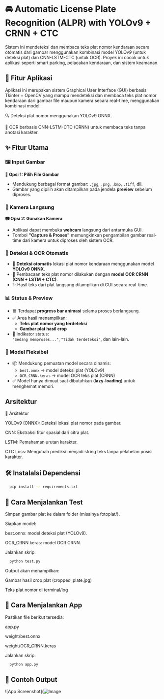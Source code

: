 
# 🚘 Automatic License Plate Recognition (ALPR) with YOLOv9 + CRNN + CTC

Sistem ini mendeteksi dan membaca teks plat nomor kendaraan secara otomatis dari gambar menggunakan kombinasi model YOLOv9 (untuk deteksi plat) dan CNN-LSTM-CTC (untuk OCR). Proyek ini cocok untuk aplikasi seperti smart parking, pelacakan kendaraan, dan sistem keamanan.


## 📌 Fitur Aplikasi 

Aplikasi ini merupakan sistem Graphical User Interface (GUI) berbasis Tkinter + OpenCV yang mampu mendeteksi dan membaca teks plat nomor kendaraan dari gambar file maupun kamera secara real-time, menggunakan kombinasi model:

🔍 Deteksi plat nomor menggunakan YOLOv9 ONNX.

🧠 OCR berbasis CNN-LSTM-CTC (CRNN) untuk membaca teks tanpa anotasi karakter.

## ✨ Fitur Utama

### 🖼️ Input Gambar
**📁 Opsi 1: Pilih File Gambar**
- Mendukung berbagai format gambar: `.jpg`, `.png`, `.bmp`, `.tiff`, dll.
- Gambar yang dipilih akan ditampilkan pada jendela **preview** sebelum diproses.



### 📸 Kamera Langsung
**📷 Opsi 2: Gunakan Kamera**
- Aplikasi dapat membuka **webcam** langsung dari antarmuka GUI.
- Tombol **"Capture & Proses"** memungkinkan pengambilan gambar real-time dari kamera untuk diproses oleh sistem OCR.



### 🧠 Deteksi & OCR Otomatis
- 🔎 **Deteksi otomatis** lokasi plat nomor kendaraan menggunakan model **YOLOv9 ONNX**.
- 🧾 Pembacaan teks plat nomor dilakukan dengan **model OCR CRNN (CNN + LSTM + CTC)**.
- ✨ Hasil teks dari plat langsung ditampilkan di GUI secara real-time.



### 📊 Status & Preview
- 🟦 Terdapat **progress bar animasi** selama proses berlangsung.
- ✅ Area hasil menampilkan:
  - **Teks plat nomor yang terdeteksi**
  - **Gambar plat hasil crop**
- 📡 Indikator status:  
  `"Sedang memproses..."`, `"Tidak terdeteksi"`, dan lain-lain.


### 💾 Model Fleksibel
- 📦 Mendukung pemuatan model secara dinamis:
  - `best.onnx` → model deteksi plat (YOLOv9)
  - `OCR_CRNN.keras` → model OCR teks plat (CRNN)
- ✅ Model hanya dimuat saat dibutuhkan (**lazy-loading**) untuk menghemat memori.




## Arsitektur

🧩 Arsitektur

YOLOv9 (ONNX): Deteksi lokasi plat nomor pada gambar.

CNN: Ekstraksi fitur spasial dari citra plat.

LSTM: Pemahaman urutan karakter.

CTC Loss: Mengubah prediksi menjadi string teks tanpa pelabelan posisi karakter.
## 🛠️ Instalalsi Dependensi

```bash
  pip install -r requirements.txt

```
    
## 🚀 Cara Menjalankan Test
Simpan gambar plat ke dalam folder (misalnya fotoplat/).

Siapkan model:

best.onnx: model deteksi plat (YOLOv9).

OCR_CRNN.keras: model OCR CRNN.

Jalankan skrip:
```bash
  python test.py

```
Output akan menampilkan:

Gambar hasil crop plat (cropped_plate.jpg)

Teks plat nomor di terminal/log

## 🚀 Cara Menjalankan App

Pastikan file berikut tersedia:

app.py

weight/best.onnx

weight/OCR_CRNN.keras

Jalankan skrip:
```bash
  python app.py

```




## 📌 Contoh Output

![App Screenshot](![Image](https://github.com/user-attachments/assets/cd270f32-081d-461b-8dbd-fd2b38211d36)

